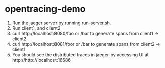 # opentracing-demo
1. Run the jaeger server by running run-server.sh.
2. Run client1, and client2
3. curl http://localhost:8080/foo or /bar to generate spans from client1 -> client2 
4. curl http://localhost:8081/foor or /bar to generate spans from client2 -> client1
5. You should see the distributed traces in jaeger by accessing UI at http://http://localhost:16686
